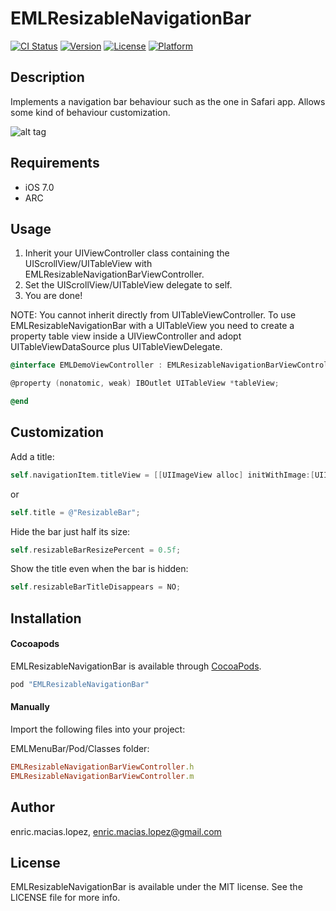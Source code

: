 # EMLResizableNavigationBar

[![CI Status](http://img.shields.io/travis/enric.macias.lopez/EMLResizableNavigationBar.svg?style=flat)](https://travis-ci.org/enric.macias.lopez/EMLResizableNavigationBar)
[![Version](https://img.shields.io/cocoapods/v/EMLResizableNavigationBar.svg?style=flat)](http://cocoapods.org/pods/EMLResizableNavigationBar)
[![License](https://img.shields.io/cocoapods/l/EMLResizableNavigationBar.svg?style=flat)](http://cocoapods.org/pods/EMLResizableNavigationBar)
[![Platform](https://img.shields.io/cocoapods/p/EMLResizableNavigationBar.svg?style=flat)](http://cocoapods.org/pods/EMLResizableNavigationBar)

## Description

Implements a navigation bar behaviour such as the one in Safari app. Allows some kind of behaviour customization.

![alt tag](https://raw.github.com/enricmacias/EMLResizableNavigationBar/master/Preview/preview.gif)

## Requirements

- iOS 7.0
- ARC

## Usage

1. Inherit your UIViewController class containing the UIScrollView/UITableView with EMLResizableNavigationBarViewController.
2. Set the UIScrollView/UITableView delegate to self.
3. You are done!

NOTE: You cannot inherit directly from UITableViewController. To use EMLResizableNavigationBar with a UITableView you need to create a property table view inside a UIViewController and adopt UITableViewDataSource plus UITableViewDelegate.

```objective-c
@interface EMLDemoViewController : EMLResizableNavigationBarViewController <UITableViewDataSource, UITableViewDelegate>

@property (nonatomic, weak) IBOutlet UITableView *tableView;

@end
```

## Customization

Add a title:
```objective-c
self.navigationItem.titleView = [[UIImageView alloc] initWithImage:[UIImage imageNamed:@"nav_logo"]];
```
or
```objective-c
self.title = @"ResizableBar";
```

Hide the bar just half its size:
```objective-c
self.resizableBarResizePercent = 0.5f;
```

Show the title even when the bar is hidden:
```objective-c
self.resizableBarTitleDisappears = NO;
```

## Installation

#### Cocoapods

EMLResizableNavigationBar is available through [CocoaPods](http://cocoapods.org). 

```ruby
pod "EMLResizableNavigationBar"
```

#### Manually

Import the following files into your project:

EMLMenuBar/Pod/Classes folder:
```ruby
EMLResizableNavigationBarViewController.h
EMLResizableNavigationBarViewController.m
```

## Author

enric.macias.lopez, enric.macias.lopez@gmail.com

## License

EMLResizableNavigationBar is available under the MIT license. See the LICENSE file for more info.
